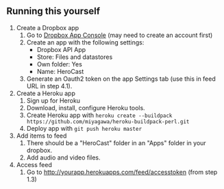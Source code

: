 ## Running this yourself

 1. Create a Dropbox app
     1. Go to [Dropbox App Console](https://www.dropbox.com/developers/apps) (may need to create an account first)
     2. Create an app with the following settings:
         - Dropbox API App
         - Store: Files and datastores
         - Own folder: Yes
         - Name: HeroCast
     3. Generate an Oauth2 token on the app Settings tab (use this in feed URL in step 4.1).
 2. Create a Heroku app
     1. Sign up for Heroku
     2. Download, install, configure Heroku tools.
     3. Create Heroku app with `heroku create --buildpack https://github.com/miyagawa/heroku-buildpack-perl.git`
     4. Deploy app with `git push heroku master`
 3. Add items to feed
     1. There should be a "HeroCast" folder in an "Apps" folder in your dropbox.
     2. Add audio and video files.
 4. Access feed
     1. Go to http://yourapp.herokuapps.com/feed/accesstoken (from step 1.3)